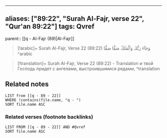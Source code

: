 
---
aliases: ["89:22", "Surah Al-Fajr, verse 22", "Qur'an 89:22"]
tags: Qvref
---

parent:: [[q - Al-Fajr (89)|Al-Fajr]]

> [!arabic]+ Surah Al-Fajr, Verse 22 (89:22)
> <span class="quran-arabic">وَجَآءَ رَبُّكَ وَٱلْمَلَكُ صَفًّا صَفًّا</span>
^arabic

> [!translation]+ Surah Al-Fajr, Verse 22 (89:22) - Translation
> и твой Господь придет с ангелами, выстроившимися рядами,
^translation



## Related notes
```dataview
LIST from [[q - 89 - 22]]
WHERE !contains(file.name, "q - ")
SORT file.name ASC
```

### Related verses (footnote backlinks)
```dataview
LIST FROM [[q - 89 - 22]] AND #Qvref
SORT file.name ASC
```

